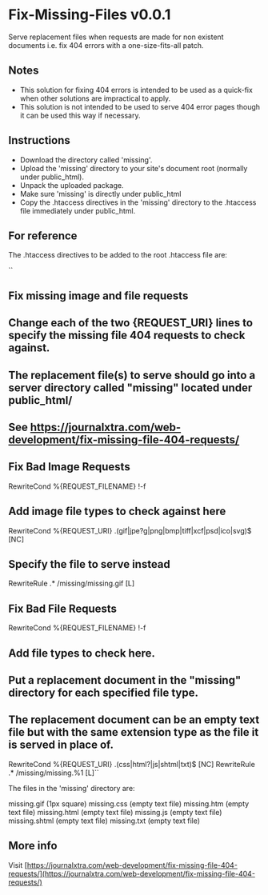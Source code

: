 # Fix-Missing-Files v0.0.1
Serve replacement files when requests are made for non existent documents i.e. fix 404 errors with a one-size-fits-all patch.

## Notes

- This solution for fixing 404 errors is intended to be used as a quick-fix when other solutions are impractical to apply.
- This solution is not intended to be used to serve 404 error pages though it can be used this way if necessary.

## Instructions

- Download the directory called 'missing'.
- Upload the 'missing' directory to your site's document root (normally under public_html).
- Unpack the uploaded package.
- Make sure 'missing' is directly under public_html
- Copy the .htaccess directives in the 'missing' directory to the .htaccess file immediately under public_html.

## For reference

The .htaccess directives to be added to the root .htaccess file are:

``
## Fix missing image and file requests
## Change each of the two {REQUEST_URI} lines to specify the missing file 404 requests to check against.
## The replacement file(s) to serve should go into a server directory called "missing" located under public_html/
## See https://journalxtra.com/web-development/fix-missing-file-404-requests/
 
## Fix Bad Image Requests
RewriteCond %{REQUEST_FILENAME} !-f
## Add image file types to check against here
RewriteCond %{REQUEST_URI} .(gif|jpe?g|png|bmp|tiff|xcf|psd|ico|svg)$ [NC]
## Specify the file to serve instead
RewriteRule .* /missing/missing.gif [L]
 
## Fix Bad File Requests
RewriteCond %{REQUEST_FILENAME} !-f
## Add file types to check here.
## Put a replacement document in the "missing" directory for each specified file type.
## The replacement document can be an empty text file but with the same extension type as the file it is served in place of.
RewriteCond %{REQUEST_URI} .(css|html?|js|shtml|txt)$ [NC]
RewriteRule .* /missing/missing.%1 [L]``

The files in the 'missing' directory are:

missing.gif (1px square)
missing.css (empty text file)
missing.htm (empty text file)
missing.html (empty text file)
missing.js (empty text file)
missing.shtml (empty text file)
missing.txt (empty text file)

## More info

Visit [https://journalxtra.com/web-development/fix-missing-file-404-requests/](https://journalxtra.com/web-development/fix-missing-file-404-requests/)